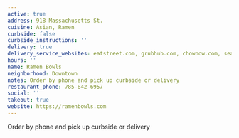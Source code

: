 ```yaml
---
active: true
address: 918 Massachusetts St.
cuisine: Asian, Ramen
curbside: false
curbside_instructions: ''
delivery: true
delivery_service_websites: eatstreet.com, grubhub.com, chownow.com, seamless.com
hours: ''
name: Ramen Bowls
neighborhood: Downtown
notes: Order by phone and pick up curbside or delivery
restaurant_phone: 785-842-6957
social: ''
takeout: true
website: https://ramenbowls.com
---
```


Order by phone and pick up curbside or delivery